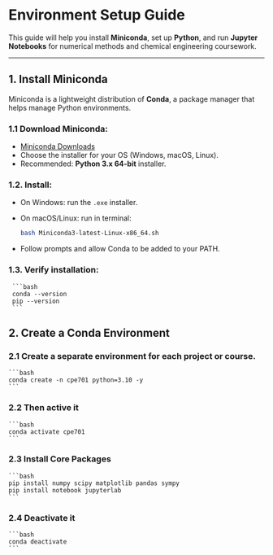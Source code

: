 # Environment Setup Guide

This guide will help you install **Miniconda**, set up **Python**, and run **Jupyter Notebooks** for numerical methods and chemical engineering coursework.

---

## 1. Install Miniconda

Miniconda is a lightweight distribution of **Conda**, a package manager that helps manage Python environments.

### 1.1 Download Miniconda:
   - [Miniconda Downloads](https://docs.conda.io/en/latest/miniconda.html)
   - Choose the installer for your OS (Windows, macOS, Linux).  
   - Recommended: **Python 3.x 64-bit** installer.

### 1.2. Install:
   - On Windows: run the `.exe` installer.
   - On macOS/Linux: run in terminal:

     ```bash
     bash Miniconda3-latest-Linux-x86_64.sh
     ```

   - Follow prompts and allow Conda to be added to your PATH.

### 1.3. Verify installation:
     
     ```bash
     conda --version
     pip --version
     ```

## 2. Create a Conda Environment

### 2.1 Create a separate environment for each project or course.

    ```bash
    conda create -n cpe701 python=3.10 -y
    ```

### 2.2 Then active it

    ```bash
    conda activate cpe701
    ```

### 2.3 Install Core Packages

    ```bash
    pip install numpy scipy matplotlib pandas sympy
    pip install notebook jupyterlab
    ```

### 2.4 Deactivate it 

    ```bash
    conda deactivate
    ```



